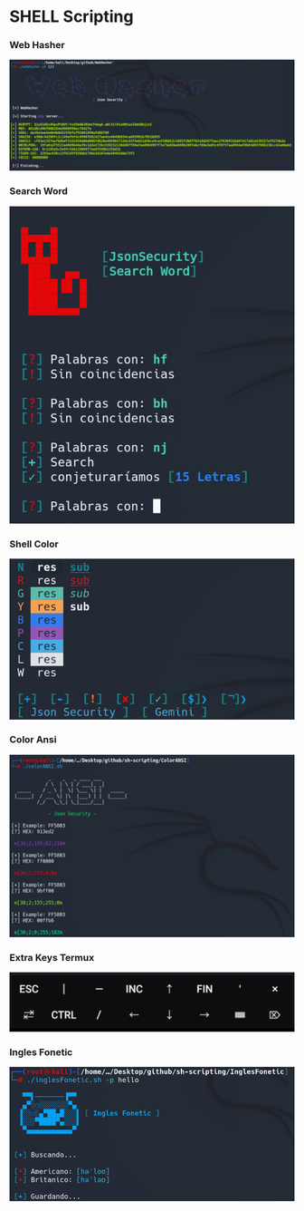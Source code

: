 # SHELL Scripting


### Web Hasher

<img src="https://github.com/JsonSecurity/Images/blob/main/all/webHasher.png"/>

### Search Word

<img src="https://github.com/JsonSecurity/Images/blob/main/all/searchword.png"/>

### Shell Color

<img src="https://github.com/JsonSecurity/Images/blob/main/all/shellcolor.png"/>

### Color Ansi

<img src="https://github.com/JsonSecurity/Images/blob/main/all/coloransi.png"/>

### Extra Keys Termux

<img src="https://github.com/JsonSecurity/Images/blob/main/scripts/extrakeys.jpg"/>

### Ingles Fonetic

<img src="https://github.com/JsonSecurity/Images/blob/main/all/inglesfonetic.png"/>
